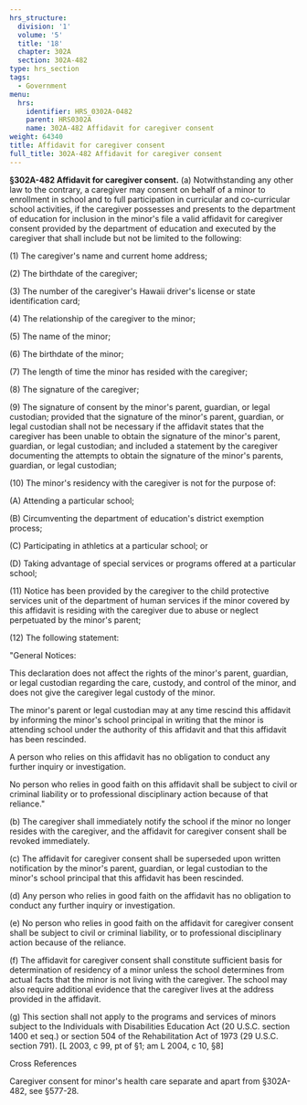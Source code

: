 ```yaml
---
hrs_structure:
  division: '1'
  volume: '5'
  title: '18'
  chapter: 302A
  section: 302A-482
type: hrs_section
tags:
  - Government
menu:
  hrs:
    identifier: HRS_0302A-0482
    parent: HRS0302A
    name: 302A-482 Affidavit for caregiver consent
weight: 64340
title: Affidavit for caregiver consent
full_title: 302A-482 Affidavit for caregiver consent
---
```

**§302A-482 Affidavit for caregiver consent.** (a) Notwithstanding any other law to the contrary, a caregiver may consent on behalf of a minor to enrollment in school and to full participation in curricular and co-curricular school activities, if the caregiver possesses and presents to the department of education for inclusion in the minor's file a valid affidavit for caregiver consent provided by the department of education and executed by the caregiver that shall include but not be limited to the following:

(1) The caregiver's name and current home address;

(2) The birthdate of the caregiver;

(3) The number of the caregiver's Hawaii driver's license or state identification card;

(4) The relationship of the caregiver to the minor;

(5) The name of the minor;

(6) The birthdate of the minor;

(7) The length of time the minor has resided with the caregiver;

(8) The signature of the caregiver;

(9) The signature of consent by the minor's parent, guardian, or legal custodian; provided that the signature of the minor's parent, guardian, or legal custodian shall not be necessary if the affidavit states that the caregiver has been unable to obtain the signature of the minor's parent, guardian, or legal custodian; and included a statement by the caregiver documenting the attempts to obtain the signature of the minor's parents, guardian, or legal custodian;

(10) The minor's residency with the caregiver is not for the purpose of:

(A) Attending a particular school;

(B) Circumventing the department of education's district exemption process;

(C) Participating in athletics at a particular school; or

(D) Taking advantage of special services or programs offered at a particular school;

(11) Notice has been provided by the caregiver to the child protective services unit of the department of human services if the minor covered by this affidavit is residing with the caregiver due to abuse or neglect perpetuated by the minor's parent;

(12) The following statement:

"General Notices:

This declaration does not affect the rights of the minor's parent, guardian, or legal custodian regarding the care, custody, and control of the minor, and does not give the caregiver legal custody of the minor.

The minor's parent or legal custodian may at any time rescind this affidavit by informing the minor's school principal in writing that the minor is attending school under the authority of this affidavit and that this affidavit has been rescinded.

A person who relies on this affidavit has no obligation to conduct any further inquiry or investigation.

No person who relies in good faith on this affidavit shall be subject to civil or criminal liability or to professional disciplinary action because of that reliance."

(b) The caregiver shall immediately notify the school if the minor no longer resides with the caregiver, and the affidavit for caregiver consent shall be revoked immediately.

(c) The affidavit for caregiver consent shall be superseded upon written notification by the minor's parent, guardian, or legal custodian to the minor's school principal that this affidavit has been rescinded.

(d) Any person who relies in good faith on the affidavit has no obligation to conduct any further inquiry or investigation.

(e) No person who relies in good faith on the affidavit for caregiver consent shall be subject to civil or criminal liability, or to professional disciplinary action because of the reliance.

(f) The affidavit for caregiver consent shall constitute sufficient basis for determination of residency of a minor unless the school determines from actual facts that the minor is not living with the caregiver. The school may also require additional evidence that the caregiver lives at the address provided in the affidavit.

(g) This section shall not apply to the programs and services of minors subject to the Individuals with Disabilities Education Act (20 U.S.C. section 1400 et seq.) or section 504 of the Rehabilitation Act of 1973 (29 U.S.C. section 791). [L 2003, c 99, pt of §1; am L 2004, c 10, §8]

Cross References

Caregiver consent for minor's health care separate and apart from §302A-482, see §577-28.